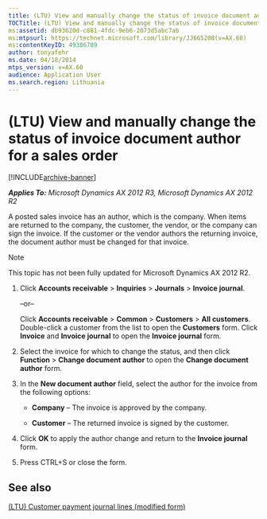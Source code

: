 ```yaml
---
title: (LTU) View and manually change the status of invoice document author for a sales order
TOCTitle: (LTU) View and manually change the status of invoice document author for a sales order
ms:assetid: db93620d-c881-4fdc-9eb6-2073d5abc7ab
ms:mtpsurl: https://technet.microsoft.com/library/JJ665208(v=AX.60)
ms:contentKeyID: 49386789
author: tonyafehr
ms.date: 04/18/2014
mtps_version: v=AX.60
audience: Application User
ms.search.region: Lithuania
---
```


# (LTU) View and manually change the status of invoice document author for a sales order 


[!INCLUDE[archive-banner](includes/archive-banner.md)]


_**Applies To:** Microsoft Dynamics AX 2012 R3, Microsoft Dynamics AX 2012 R2_

A posted sales invoice has an author, which is the company. When items are returned to the company, the customer, the vendor, or the company can sign the invoice. If the customer or the vendor authors the returning invoice, the document author must be changed for that invoice.


> [!NOTE]
> <P>This topic has not been fully updated for Microsoft Dynamics AX 2012 R2.</P>



1.  Click **Accounts receivable** \> **Inquiries** \> **Journals** \> **Invoice journal**.
    
    –or–
    
    Click **Accounts receivable** \> **Common** \> **Customers** \> **All customers**. Double-click a customer from the list to open the **Customers** form. Click **Invoice** and **Invoice journal** to open the **Invoice journal** form.

2.  Select the invoice for which to change the status, and then click **Function** \> **Change document author** to open the **Change document author** form.

3.  In the **New document author** field, select the author for the invoice from the following options:
    
      - **Company** – The invoice is approved by the company.
    
      - **Customer** – The returned invoice is signed by the customer.

4.  Click **OK** to apply the author change and return to the **Invoice journal** form.

5.  Press CTRL+S or close the form.

## See also

[(LTU) Customer payment journal lines (modified form)](https://technet.microsoft.com/library/jj665039\(v=ax.60\))

  


